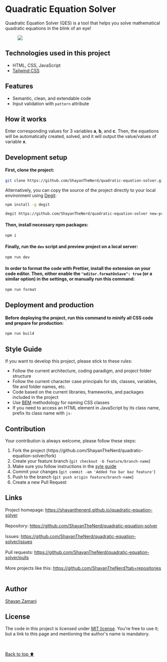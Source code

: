 # Quadratic Equation Solver

Quadratic Equation Solver (QES) is a tool that helps you solve mathematical quadratic equations in the blink of an eye!

<figure>
  <img src="https://github.com/ShayanTheNerd/quadratic-equation-solver/blob/main/preview-screenshot.jpeg" />
</figure>

## Technologies used in this project
<ul>
  <li>HTML, CSS, JavaScript</li>
  <li>
    <a href="https://tailwindcss.com">Tailwind CSS</a>
  </li>
</ul>

## Features
<ul>
  <li>Semantic, clean, and extendable code</li>
  <li>Input validation with <code>pattern</code> attribute</li>
</ul>

## How it works
Enter corresponding values for 3 variables **a**, **b**, and **c**. Then, the equations will be automatically created, solved, and it will output the value/values of variable **x**.

## Development setup
#### First, clone the project:
```sh
git clone https://github.com/ShayanTheNerd/quadratic-equation-solver.git
```

Alternatively, you can copy the source of the project directly to your local environment using <a href="https://github.com/Rich-Harris/degit">Degit</a>:
```sh
npm install -g degit

degit https://github.com/ShayanTheNerd/quadratic-equation-solver new-project-folder
```

#### Then, install necessary npm packages:
```sh
npm i
```

#### Finally, run the `dev` script and preview project on a local server:
```sh
npm run dev
```

#### In order to format the code with Prettier, install the extension on your code editor. Then, either enable the `"editor.formatOnSave": true` (or a similar option) in the settings, or manually run this command:
```sh
npm run format
```

## Deployment and production 
#### Before deploying the project, run this command to minify all CSS code and prepare for production:
```sh
npm run build
```

## Style Guide
If you want to develop this project, please stick to these rules:
<ul>
  <li>Follow the current architecture, coding paradigm, and project folder structure</li>
  <li>Follow the current character case principals for ids, classes, variables, file and folder names, etc.</li>
  <li>Code based on the current libraries, frameworks, and packages included in the project</li>
  <li>Use <a href="https://getbem.com">BEM</a> methodology for naming CSS classes</li>
  <li>If you need to access an HTML element in JavaScript by its class name, prefix its class name with <code>js-</code></li>
</ul>

## Contribution
Your contribution is always welcome, please follow these steps:
<ol>
  <li>Fork the project (https://github.com/ShayanTheNerd/quadratic-equation-solver/fork)</li>
  <li>Create your feature branch (<code>git checkout -b feature/branch-name</code>)</li>
  <li>Make sure you follow instructions in the <a href="https://github.com/ShayanTheNerd/quadratic-equation-solver#style-guide">syle guide</a></li>
  <li>Commit your changes (<code>git commit -am 'Added foo bar baz feature'</code>)</li>
  <li>Push to the branch (<code>git push origin feature/branch-name</code>)</li>
  <li>Create a new Pull Request</li>
</ol>

## Links
Project homepage: https://shayanthenerd.github.io/quadratic-equation-solver <br /><br />
Repository: https://github.com/ShayanTheNerd/quadratic-equation-solver <br /><br />
Issues: https://github.com/ShayanTheNerd/quadratic-equation-solver/issues <br /><br />
Pull requests: https://github.com/ShayanTheNerd/quadratic-equation-solver/pulls <br /><br />
More projects like this: https://github.com/ShayanTheNerd?tab=repositories <br /><br />

## Author
<a href="https://shayan-zamani.me">Shayan Zamani</a>

## License
The code in this project is licensed under <a href="https://github.com/ShayanTheNerd/quadratic-equation-solver/blob/main/LICENSE.md">MIT license</a>. You're free to use it; but a link to this page and mentioning the author's name is mandatory.

<br /><br />
<a href="https://github.com/ShayanTheNerd/quadratic-equation-solver/tree/main#quadratic-equation-solver">Back to top ⬆️</a>
